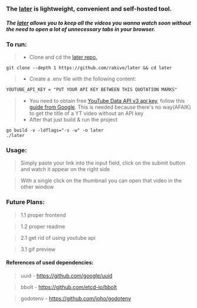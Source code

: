 ### The [later](https://github.com/rakivo/later) is lightweight, convenient and self-hosted tool.
##### The [later](https://github.com/rakivo/later) allows you to keep all the videos you wanna watch soon without the need to open a lot of unnecessary tabs in your browser.

### To run:
> - Clone and cd the [later repo.](https://github.com/rakivo/later)
```shell
git clone --depth 1 https://github.com/rakivo/later && cd later
```
> - Create a .env file with the following content:
```txt
YOUTUBE_API_KEY = "PUT YOUR API KEY BETWEEN THIS QUOTATION MARKS"
```
> - You need to obtain free [YouTube Data API v3 api key](https://developers.google.com/youtube/v3), follow this [guide from Google](https://developers.google.com/youtube/v3/getting-started). This is needed because there's no way(AFAIK) to get the title of a YT video without an API key
> - After that just build & run the project
```shell
go build -v -ldflags="-s -w" -o later
./later
```

### Usage:
> Simply paste your link into the input field, click on the submit button and watch it appear on the right side

> With a single click on the thumbnail you can open that video in the other window

### Future Plans:
> 1.1 proper frontend

> 1.2  proper readme

> 2.1 get rid of using youtube api

> 3.1 gif preview

#### References of used dependencies:
> uuid     - https://github.com/google/uuid

> bbolt    - https://github.com/etcd-io/bbolt

> godotenv - https://github.com/joho/godotenv
